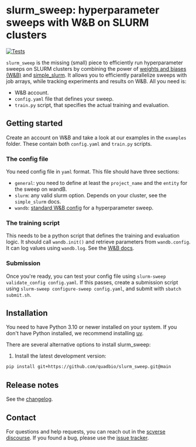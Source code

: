 # slurm_sweep: hyperparameter sweeps with W&B on SLURM clusters

[![Tests][badge-tests]][tests]

[badge-tests]: https://github.com/quadbio/slurm_sweep/actions/workflows/test.yaml/badge.svg


`slurm_sweep` is the missing (small) piece to efficiently run hyperparameter sweeps on SLURM clusters by combining the power of [weights and biases (W&B)](https://wandb.ai/site/) and [simple_slurm][]. It allows you to efficiently parallelize sweeps with job arrays, while tracking experiments and results on W&B. All you need is:

- W&B account.
- `config.yaml` file that defines your sweep.
- `train.py` script, that specifies the actual training and evaluation.

## Getting started

Create an account on W&B and take a look at our examples in the `examples` folder. These contain both `config.yaml` and `train.py` scripts.

### The config file
You need config file in `yaml` format. This file should have three sections:
- `general`: you need to define at least the `project_name` and the `entity` for the sweep on wandB.
- `slurm`: any valid slurm option. Depends on your cluster, see the `simple_slurm` docs.
- `wandb`: [standard W&B config](https://docs.wandb.ai/guides/sweeps/define-sweep-configuration/) for a hyperparameter sweep.

### The training script
This needs to be a python script that defines the training and evaluation logic. It should call `wandb.init()` and retrieve parameters from `wandb.config`. It can log values using `wandb.log`. See the [W&B docs](https://docs.wandb.ai/guides/sweeps/).

### Submission
Once you're ready, you can test your config file using `slurm-sweep validate_config config.yaml`. If this passes, create a submission script using `slurm-sweep configure-sweep config.yaml`, and submit with `sbatch submit.sh`.

## Installation

You need to have Python 3.10 or newer installed on your system.
If you don't have Python installed, we recommend installing [uv][].

There are several alternative options to install slurm_sweep:

<!--
1) Install the latest release of `slurm_sweep` from [PyPI][]:

```bash
pip install slurm_sweep
```
-->

1. Install the latest development version:

```bash
pip install git+https://github.com/quadbio/slurm_sweep.git@main
```

## Release notes

See the [changelog][].

## Contact

For questions and help requests, you can reach out in the [scverse discourse][].
If you found a bug, please use the [issue tracker][].


[uv]: https://github.com/astral-sh/uv
[scverse discourse]: https://discourse.scverse.org/
[issue tracker]: https://github.com/quadbio/slurm_sweep/issues
[tests]: https://github.com/quadbio/slurm_sweep/actions/workflows/test.yaml
[changelog]: https://github.com/quadbio/slurm_sweep/blob/main/CHANGELOG.md
[pypi]: https://pypi.org/project/slurm_sweep
[simple_slurm]: https://github.com/amq92/simple_slurm
